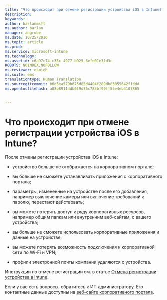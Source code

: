 ```yaml
---
title: "Что происходит при отмене регистрации устройства iOS в Intune? | Документация Майкрософт"
description: 
keywords: 
author: barlanmsft
ms.author: barlan
manager: angrobe
ms.date: 10/25/2016
ms.topic: article
ms.prod: 
ms.service: microsoft-intune
ms.technology: 
ms.assetid: c6a97c74-c35c-4977-b925-6efe01e31d3c
ROBOTS: NOINDEX,NOFOLLOW
ms.reviewer: esmich
ms.suite: ems
translationtype: Human Translation
ms.sourcegitcommit: b6d5ea579b675d85d4404f289db83055642ffddd
ms.openlocfilehash: a88b89114db0f9d76c783bf99ff55e4eb4107865


---
```



# <a name="what-happens-if-you-unenroll-your-ios-device-from-intune"></a>Что происходит при отмене регистрации устройства iOS в Intune?

После отмены регистрации устройства iOS в Intune:

-   устройство больше не отображается на корпоративном портале;

-   вы больше не сможете устанавливать приложения с корпоративного портала;

-   параметры, измененные на устройстве после его добавления, например выключение камеры или включение требований к паролю, перестают действовать;

-   вы можете потерять доступ к ряду корпоративных ресурсов, например общим папкам или внутренним веб-сайтам, с вашего устройства;

-   вы больше не сможете использовать корпоративные приложения и данные на устройстве;

-   вы можете потерять возможность подключения к корпоративной сети по Wi-Fi и VPN;

-   профили электронной почты компании удаляются с устройства.

Инструкции по отмене регистрации см. в статье [Отмена регистрации устройства в Intune](unenroll-your-device-from-intune-ios.md).

Если у вас есть вопросы, обратитесь к ИТ-администратору. Его контактные данные доступны на [веб-сайте корпоративного портала](http://portal.manage.microsoft.com).



<!--HONumber=Dec16_HO2-->


